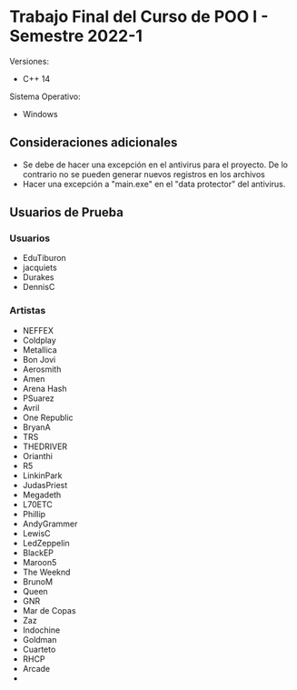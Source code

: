 # Trabajo Final del Curso de POO I  - Semestre 2022-1

Versiones: 
+ C++ 14

Sistema Operativo:
+ Windows

## Consideraciones adicionales
+ Se debe de hacer una excepción en el antivirus para el proyecto. De lo contrario no se pueden generar nuevos registros en los archivos
+ Hacer una excepción a "main.exe" en el "data protector" del antivirus.

## Usuarios de Prueba

### Usuarios

+ EduTiburon
+ jacquiets
+ Durakes
+ DennisC


### Artistas

+ NEFFEX
+ Coldplay
+ Metallica
+ Bon Jovi
+ Aerosmith
+ Amen
+ Arena Hash
+ PSuarez
+ Avril
+ One Republic
+ BryanA
+ TRS
+ THEDRIVER
+ Orianthi
+ R5
+ LinkinPark
+ JudasPriest
+ Megadeth
+ L70ETC
+ Phillip
+ AndyGrammer
+ LewisC
+ LedZeppelin
+ BlackEP
+ Maroon5
+ The Weeknd
+ BrunoM
+ Queen
+ GNR
+ Mar de Copas
+ Zaz
+ Indochine
+ Goldman
+ Cuarteto
+ RHCP
+ Arcade
+ 